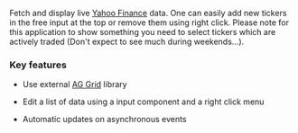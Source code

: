 Fetch and display live [Yahoo Finance](https://finance.yahoo.com/) data. One can easily add  new tickers in the free input at the top or remove them using right click.
Please note for this application to show something you need to select tickers which are actively traded (Don't expect to see much during weekends...).

### Key features

- Use external [AG Grid](https://www.ag-grid.com/) library

- Edit a list of data using a input component and a right click menu
- Automatic updates on asynchronous events
